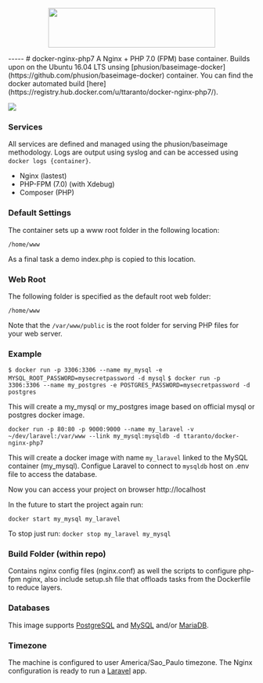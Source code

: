 <p align="center">
  <a href="http://docker.io">
    <img height="81" width="341" src="http://upload.wikimedia.org/wikipedia/commons/7/79/Docker_(container_engine)_logo.png">
  </a>
</p>
-----
# docker-nginx-php7
A Nginx + PHP 7.0 (FPM) base container. Builds upon on the Ubuntu 16.04 LTS unsing [phusion/baseimage-docker](https://github.com/phusion/baseimage-docker) container. You can find the docker automated build [here](https://registry.hub.docker.com/u/ttaranto/docker-nginx-php7/).

[![](https://images.microbadger.com/badges/image/ttaranto/docker-nginx-php7.svg)](https://microbadger.com/images/ttaranto/docker-nginx-php7 "Get your own image badge on microbadger.com")

### Services
All services are defined and managed using the phusion/baseimage methodology. Logs are output using syslog and can be accessed using ``docker logs {container}``.

* Nginx (lastest)
* PHP-FPM (7.0) (with Xdebug)
* Composer (PHP)

### Default Settings
The container sets up a www root folder in the following location:

``/home/www``

As a final task a demo index.php is copied to this location.

### Web Root
The following folder is specified as the default root web folder:

``/home/www``

Note that the ``/var/www/public`` is the root folder for serving PHP files for your web server.

### Example
``$ docker run -p 3306:3306 --name my_mysql -e MYSQL_ROOT_PASSWORD=mysecretpassword -d mysql``
``$ docker run -p 3306:3306 --name my_postgres -e POSTGRES_PASSWORD=mysecretpassword -d postgres``

This will create a my_mysql or my_postgres image based on official mysql or postgres docker image.

``docker run -p 80:80 -p 9000:9000 --name my_laravel -v ~/dev/laravel:/var/www --link my_mysql:mysqldb -d ttaranto/docker-nginx-php7``

This will create a docker image with name `my_laravel` linked to the MySQL container (my_mysql). Configue Laravel to connect to `mysqldb` host on .env file to access the database.

Now you can access your project on browser http://localhost

In the future to start the project again run:

``docker start my_mysql my_laravel``

To stop just run:
``docker stop my_laravel my_mysql``

### Build Folder (within repo)
Contains nginx config files (nginx.conf) as well the scripts to configure php-fpm nginx, also include setup.sh file that offloads tasks from the Dockerfile to reduce layers.

### Databases
This image supports [PostgreSQL](https://hub.docker.com/_/postgres/) and [MySQL](https://hub.docker.com/_/mysql/) and/or [MariaDB](https://hub.docker.com/_/mariadb/).

### Timezone
The machine is configured to user America/Sao_Paulo timezone. The Nginx configuration is ready to run a [Laravel](https://laravel.com/) app.
